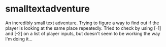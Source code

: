 # smalltextadventure
An incredibly small text adventure.
Trying to figure a way to find out if the player is looking at the same place repeatedly.
Tried to check by using [-1] and [-2] on a list of player inputs, but doesn't seem to be working the way I'm doing it...
